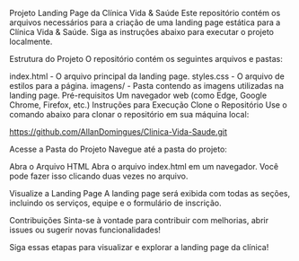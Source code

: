 Projeto Landing Page da Clínica Vida & Saúde
Este repositório contém os arquivos necessários para a criação de uma landing page estática para a Clínica Vida & Saúde. Siga as instruções abaixo para executar o projeto localmente.

Estrutura do Projeto
O repositório contém os seguintes arquivos e pastas:

index.html - O arquivo principal da landing page.
styles.css - O arquivo de estilos para a página.
imagens/ - Pasta contendo as imagens utilizadas na landing page.
Pré-requisitos
Um navegador web (como Edge, Google Chrome, Firefox, etc.)
Instruções para Execução
Clone o Repositório Use o comando abaixo para clonar o repositório em sua máquina local:

https://github.com/AllanDomingues/Clinica-Vida-Saude.git

Acesse a Pasta do Projeto Navegue até a pasta do projeto:

Abra o Arquivo HTML Abra o arquivo index.html em um navegador. Você pode fazer isso clicando duas vezes no arquivo.

Visualize a Landing Page A landing page será exibida com todas as seções, incluindo os serviços, equipe e o formulário de inscrição.

Contribuições
Sinta-se à vontade para contribuir com melhorias, abrir issues ou sugerir novas funcionalidades!

Siga essas etapas para visualizar e explorar a landing page da clínica!
